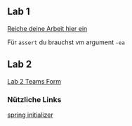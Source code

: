 ## Lab 1
[Reiche deine Arbeit hier ein](https://forms.gle/gJ6dQngUw8aeFEKNA)

Für `assert` du brauchst vm argument `-ea`

## Lab 2

[Lab 2 Teams Form](https://forms.gle/5zsmSzJjhDMKBmmh6)

### Nützliche Links 

[spring initializer](https://start.spring.io/#!type=maven-project&language=java&platformVersion=3.1.5&packaging=jar&jvmVersion=21&groupId=map.project&artifactId=demo&name=demo&description=Demo%20project%20for%20Spring%20Boot&packageName=map.project.demo&dependencies=data-jpa,spring-shell,lombok,h2)
